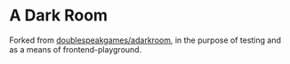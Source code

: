A Dark Room
===========

Forked from [doublespeakgames/adarkroom](https://github.com/doublespeakgames/adarkroom), in the purpose of testing and as a means of frontend-playground.
